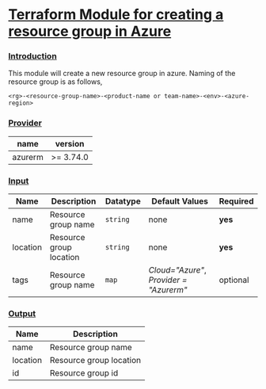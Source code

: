 # <ins> Terraform Module for creating a resource group in Azure

### <ins> Introduction

This module will create a new resource group in azure.
Naming of the resource group is as follows,

```
<rg>-<resource-group-name>-<product-name or team-name>-<env>-<azure-region>
```

### <ins> Provider

| name | version |
|------|---------|
|azurerm|>= 3.74.0|


### <ins> Input
|Name       |Description            |Datatype |            Default Values               |Required|
|-----------|-----------------------|-------- |---------------------------------------- |--------|
|name       |Resource group name    |`string` |               none                      | **yes**|
|location   |Resource group location|`string` |               none                      | **yes**|
|tags       |Resource group name    |`map`    | *Cloud="Azure"*, *Provider = "Azurerm"* | optional|


### <ins> Output

|Name       |Description            |
|-----------|-----------------------|
|name       |Resource group name    |
|location   |Resource group location|
|id         |Resource group id      |

